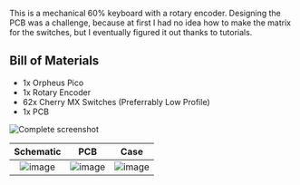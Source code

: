 This is a mechanical 60% keyboard with a rotary encoder. Designing the PCB was a challenge, because at first I had no idea how to make the matrix for the switches, but I eventually figured it out thanks to tutorials.

## Bill of Materials
- 1x Orpheus Pico
- 1x Rotary Encoder
- 62x Cherry MX Switches (Preferrably Low Profile)
- 1x PCB

![Complete screenshot](https://github.com/lukasn9/hackpad/blob/main/hackpads/Rotary9Key/Screenshot%202025-02-05%20151139.png?raw=true)

Schematic            |  PCB         |   Case
:-------------------------:|:-------------------------:|:-------------------------:|
![image](https://github.com/lukasn9/hackpad/blob/main/hackpads/Rotary9Key/pcb/schem.png?raw=true)    |  ![image](https://github.com/lukasn9/hackpad/blob/main/hackpads/Rotary9Key/pcb/pcb.png?raw=true)  | ![image](https://github.com/lukasn9/hackpad/blob/main/hackpads/Rotary9Key/CAD/case.png?raw=true)
